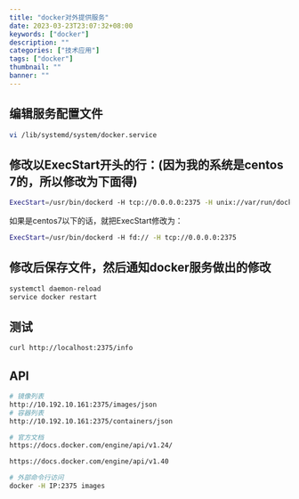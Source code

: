```yaml
---
title: "docker对外提供服务"
date: 2023-03-23T23:07:32+08:00
keywords: ["docker"]
description: ""
categories: ["技术应用"]
tags: ["docker"]
thumbnail: ""
banner: ""
---
```


## 编辑服务配置文件
```bash
vi /lib/systemd/system/docker.service
```
## 修改以ExecStart开头的行：(因为我的系统是centos 7的，所以修改为下面得)
```bash
ExecStart=/usr/bin/dockerd -H tcp://0.0.0.0:2375 -H unix://var/run/docker.sock
```
如果是centos7以下的话，就把ExecStart修改为：
```bash
ExecStart=/usr/bin/dockerd -H fd:// -H tcp://0.0.0.0:2375
```
## 修改后保存文件，然后通知docker服务做出的修改
```bash
systemctl daemon-reload
service docker restart
```

## 测试
```bash
curl http://localhost:2375/info
```
## API
```bash
# 镜像列表
http://10.192.10.161:2375/images/json
# 容器列表
http://10.192.10.161:2375/containers/json

# 官方文档
https://docs.docker.com/engine/api/v1.24/

https://docs.docker.com/engine/api/v1.40

# 外部命令行访问
docker -H IP:2375 images